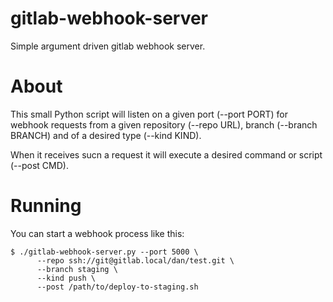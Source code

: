 # gitlab-webhook-server

Simple argument driven gitlab webhook server.

# About

This small Python script will listen on a given port (--port PORT) for webhook requests
from a given repository (--repo URL), branch (--branch BRANCH) and of a desired type 
(--kind KIND).

When it receives sucn a request it will execute a desired command or script (--post CMD).

# Running

You can start a webhook process like this:

    $ ./gitlab-webhook-server.py --port 5000 \
          --repo ssh://git@gitlab.local/dan/test.git \
          --branch staging \
          --kind push \
          --post /path/to/deploy-to-staging.sh
